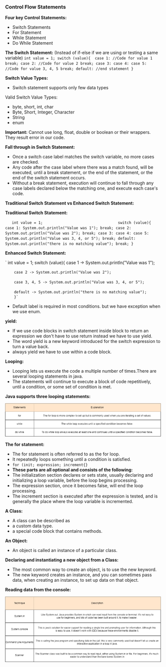 ### Control Flow Statements

**Four key Control Statements:**
- Switch Statements
- For Statement
- While Statement
- Do While Statement

**The Switch Statement:** (Instead of if-else if we are using or testing a same variable)
`int value = 1;
switch (value){ 
    case 1:
        //Code for value 1
        break;
    case 2:
        //Code for value 2
        break;
    case 3: case 4: case 5:
        //Code for value 3, 4, 5
        break;
    default:
        //end statement
}`

**Switch Value Types:**
- Switch statement supports only few data types 

Valid Switch Value Types:
- byte, short, int, char
- Byte, Short, Integer, Character
- String
- enum

**Important:** Cannot use long, float, double or boolean or their wrappers. They result error in our code.

**Fall through in Switch Statement:**
- Once a switch case label matches the switch variable, no more cases are checked.
- Any code after the case label where there was a match found, will be executed, until a break statement, or the end of 
  the statement, or the end of the switch statement occurs.
- Without a break statement, execution will continue to fall through any case labels declared below the matching one, and
  execute each case's code.

**Traditional Switch Statement vs Enhanced Switch Statement:**

**Traditional Switch Statement:**
                                                          
`   int value = 1;                                 
    switch (value){
        case 1:
            System.out.println("Value was 1");
            break;
        case 2:
            System.out.println("Value was 2");
            break;
        case 3: case 4: case 5:
            System.out.println("Value was 3, 4, or 5");
            break;
        default:
        System.out.println("there is no matching value");
        break;
        }`

**Enhanced Switch Statement:**  
                                                         
`   int value = 1;
    switch (value){
        case 1 -> System.out.println("Value was 1");

        case 2 -> System.out.println("Value was 2");
                
        case 3, 4, 5 -> System.out.println("Value was 3, 4, or 5");
            
        default -> System.out.println("there is no matching value");
        }` 

- Default label is required in most conditions. but we have exception when we use enum.

**yield:**
- If we use code blocks in switch statement inside block to return an expression we don't have to use return instead we 
  have to use yield.
- The word yield is a new keyword introduced for the switch expression to turn a value back.
- always yield we have to use within a code block.

**Looping:**
- Looping lets us execute the code a multiple number of times.There are several looping statements in java.
- The statements will continue to execute a block of code repetitively, until a condition, or some set of condition is met.

**Java supports three looping statements:**

![looping statements](/Images/looping_statements.png)

**The for statement:**

- The for statement is often referred to as the for loop.
- It repeatedly loops something until a condition is satisfied.
- `for (init; expression; increment{}`
- **These parts are all optional and consists of the following:**
- The initialization section declares or sets state, usually declaring and initializing a loop variable, before the loop
  begins processing.
- The expression section, once it becomes false, will end the loop processing.
- The increment section is executed after the expression is tested, and is generally the place where the loop variable 
  is incremented.

**A Class:**
- A class can be described as 
- a custom data type.
- a special code block that contains methods.

**An Object:**
- An object is called an instance of a particular class.

**Declaring and instantiating a new object from a Class:**
- The most common way to create an object, is to use the new keyword.
- The new keyword creates an instance, and you can sometimes pass data, when creating an instance, to set up data on that
  object.

**Reading data from the console:**

 ![read data from console](/Images/Reading_data_from_console.png)